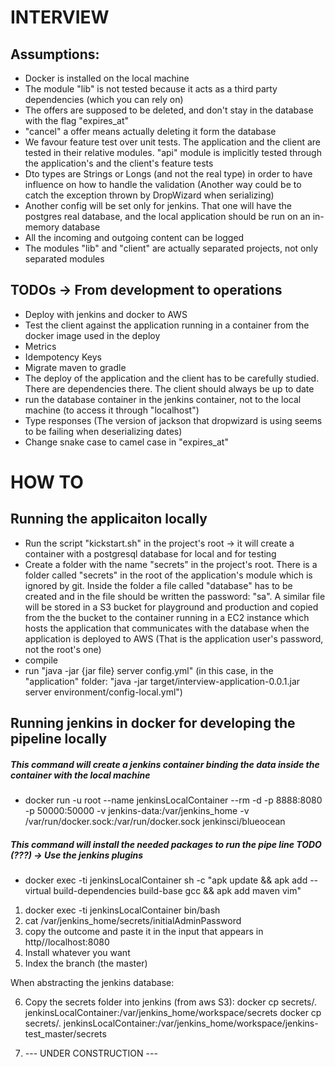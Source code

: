 # INTERVIEW

## Assumptions:

 - Docker is installed on the local machine
 - The module "lib" is not tested because it acts as a third party dependencies (which you can rely on)
 - The offers are supposed to be deleted, and don't stay in the database with the flag "expires_at"
 - "cancel" a offer means actually deleting it form the database
 - We favour feature test over unit tests. The application and the client are tested in their relative modules. 
 "api" module is implicitly tested through the application's and the client's feature tests 
 - Dto types are Strings or Longs (and not the real type) in order to have influence on how to handle the validation 
 (Another way could be to catch the exception thrown by DropWizard when serializing)
- Another config will be set only for jenkins. That one will have the postgres real database, and the local application
 should be run on an in-memory database
 - All the incoming and outgoing content can be logged
 - The modules "lib" and "client" are actually separated projects, not only separated modules
 
## TODOs -> From development to operations

- Deploy with jenkins and docker to AWS
- Test the client against the application running in a container from the docker image used in the deploy
- Metrics
- Idempotency Keys
- Migrate maven to gradle
- The deploy of the application and the client has to be carefully studied. There are dependencies there. 
The client should always be up to date
- run the database container in the jenkins container, not to the local machine (to access it through "localhost")
- Type responses (The version of jackson that dropwizard is using seems to be failing when deserializing dates)
- Change snake case to camel case in "expires_at"


# HOW TO

## Running the applicaiton locally
+ Run the script "kickstart.sh" in the project's root -> it will create a container with a postgresql database for local and for testing
+ Create a folder with the  name "secrets" in the project's root. There is a folder called "secrets" in the root of the application's module which is ignored by git. 
Inside the folder a file called "database" has to be created and in the file should be written the password: "sa". 
A similar file will be stored in a S3 bucket for playground and production and copied from the the bucket 
to the container running in a EC2 instance which hosts the application that communicates with the database
when the application is deployed to AWS (That is the application user's password, not the root's one)
+ compile
+ run "java -jar {jar file} server config.yml" 
(in this case, in the "application" folder: "java -jar target/interview-application-0.0.1.jar server environment/config-local.yml")


## Running jenkins in docker for developing the pipeline locally

##### This command will create a jenkins container binding the data inside the container with the local machine
+ docker run  -u root --name jenkinsLocalContainer --rm   -d -p 8888:8080 -p 50000:50000 -v jenkins-data:/var/jenkins_home -v /var/run/docker.sock:/var/run/docker.sock jenkinsci/blueocean
##### This command will install the needed packages to run the pipe line TODO (???) -> Use the jenkins plugins
+ docker exec -ti jenkinsLocalContainer sh -c "apk update && apk add --virtual build-dependencies build-base gcc && apk add maven vim"


1. docker exec -ti jenkinsLocalContainer bin/bash
2. cat /var/jenkins_home/secrets/initialAdminPassword
3. copy the outcome and paste it in the input that appears in http//localhost:8080
4. Install whatever you want
5. Index the branch (the master)

When abstracting the jenkins database:

6. Copy the secrets folder into jenkins (from aws S3):
    docker cp secrets/. jenkinsLocalContainer:/var/jenkins_home/workspace/secrets
    docker cp secrets/. jenkinsLocalContainer:/var/jenkins_home/workspace/jenkins-test_master/secrets
    
7. --- UNDER CONSTRUCTION ---
